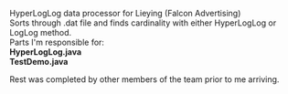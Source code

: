 HyperLogLog data processor for Lieying (Falcon Advertising)  
Sorts through .dat file and finds cardinality with either HyperLogLog or LogLog method.   
Parts I'm responsible for:   
<b>HyperLogLog.java</b>  
  <b>TestDemo.java</b>
  
Rest was completed by other members of the team prior to me arriving.
